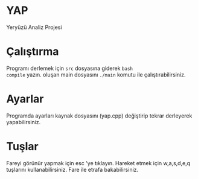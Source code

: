 # YAP
Yeryüzü Analiz Projesi

# Çalıştırma
Programı derlemek için <code>src</code> dosyasına giderek <code>bash compile</code> yazın. oluşan main dosyasını <code>./main</code> komutu ile çalıştırabilirsiniz.

# Ayarlar
Programda ayarları kaynak dosyasını (yap.cpp) değiştirip tekrar derleyerek yapabilirsiniz.

# Tuşlar
Fareyi görünür yapmak için esc 'ye tıklayın. Hareket etmek için w,a,s,d,e,q tuşlarını kullanabilirsiniz. Fare ile etrafa bakabilirsiniz.
